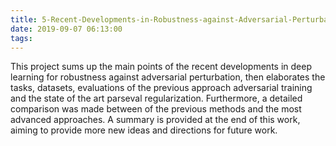 ```yaml
---
title: 5-Recent-Developments-in-Robustness-against-Adversarial-Perturbation
date: 2019-09-07 06:13:00
tags:
---
```


This project sums up the main points of the recent developments in deep learning for robustness against adversarial perturbation, then elaborates the tasks, datasets, evaluations of the previous approach adversarial training and the state of the art parseval regularization. Furthermore, a detailed comparison was made between of the previous methods and the most advanced approaches. A summary is provided at the end of this work, aiming to provide more new ideas and directions for future work.

<!--more-->
<object data="./robustness-against-adversarial.pdf" type="application/pdf" width="100%" height="877px" alt="robustness-against-adversarial.pdf, please use computer to visit this page.">
</object>